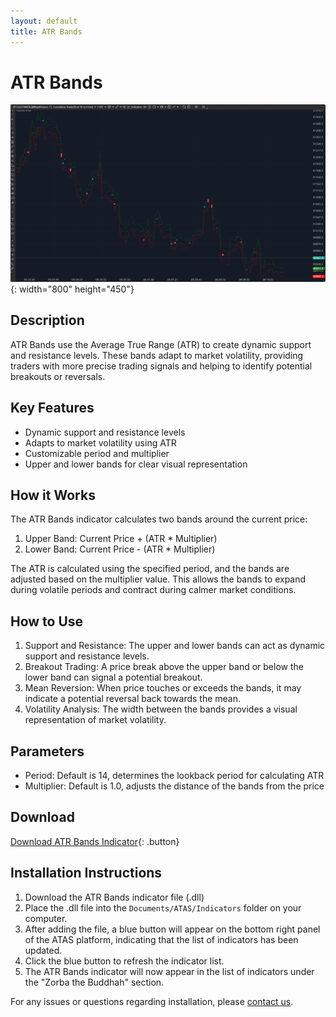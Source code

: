 ```yaml
---
layout: default
title: ATR Bands
---
```


# ATR Bands

![ATR Bands](../assets/image/atr-bands-large.png){: width="800" height="450"}

## Description

ATR Bands use the Average True Range (ATR) to create dynamic support and resistance levels. These bands adapt to market volatility, providing traders with more precise trading signals and helping to identify potential breakouts or reversals.

## Key Features

- Dynamic support and resistance levels
- Adapts to market volatility using ATR
- Customizable period and multiplier
- Upper and lower bands for clear visual representation

## How it Works

The ATR Bands indicator calculates two bands around the current price:

1. Upper Band: Current Price + (ATR * Multiplier)
2. Lower Band: Current Price - (ATR * Multiplier)

The ATR is calculated using the specified period, and the bands are adjusted based on the multiplier value. This allows the bands to expand during volatile periods and contract during calmer market conditions.

## How to Use

1. Support and Resistance: The upper and lower bands can act as dynamic support and resistance levels.
2. Breakout Trading: A price break above the upper band or below the lower band can signal a potential breakout.
3. Mean Reversion: When price touches or exceeds the bands, it may indicate a potential reversal back towards the mean.
4. Volatility Analysis: The width between the bands provides a visual representation of market volatility.

## Parameters

- Period: Default is 14, determines the lookback period for calculating ATR
- Multiplier: Default is 1.0, adjusts the distance of the bands from the price

## Download

[Download ATR Bands Indicator](../downloads/atr-bands.dll){: .button}

## Installation Instructions

1. Download the ATR Bands indicator file (.dll)
2. Place the .dll file into the `Documents/ATAS/Indicators` folder on your computer.
3. After adding the file, a blue button will appear on the bottom right panel of the ATAS platform, indicating that the list of indicators has been updated.
4. Click the blue button to refresh the indicator list.
5. The ATR Bands indicator will now appear in the list of indicators under the "Zorba the Buddhah" section.

For any issues or questions regarding installation, please [contact us](mailto:zorba.the.buddhah@gmail.com).
